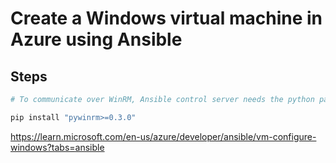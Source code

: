 # Create a Windows virtual machine in Azure using Ansible

## Steps

```bash
# To communicate over WinRM, Ansible control server needs the python package pywinrm.

pip install "pywinrm>=0.3.0"

```

https://learn.microsoft.com/en-us/azure/developer/ansible/vm-configure-windows?tabs=ansible